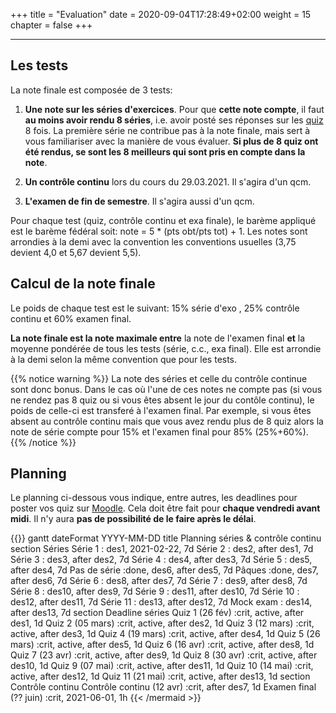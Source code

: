 +++
title = "Evaluation"
date = 2020-09-04T17:28:49+02:00
weight = 15 
chapter = false
+++

-------

## Les tests

La note finale est composée de 3 tests:

1) **Une note sur les séries d'exercices**. Pour que **cette note compte**, il faut **au moins avoir rendu 8 séries**, i.e. avoir posté ses réponses sur les [quiz](https://moodle.unige.ch/course/view.php?id=7125) 8 fois.  La première série ne contribue pas à la note finale, mais sert à vous familiariser avec la manière de vous évaluer. **Si plus de 8 quiz ont été rendus, se sont les 8 meilleurs qui sont pris en compte dans la note**.

2) **Un contrôle continu** lors du cours du 29.03.2021. Il s'agira d'un qcm. 


3) **L'examen de fin de semestre**. Il s'agira aussi d'un qcm. 

Pour chaque test (quiz, contrôle continu et exa finale), le barème appliqué est le barème fédéral soit: note = 5 * (pts obt/pts tot) + 1. Les notes sont arrondies à la demi avec la convention les conventions usuelles (3,75 devient 4,0 et 5,67 devient 5,5).


## Calcul de la note finale

Le poids de chaque test  est le suivant: 15% série d'exo , 25% contrôle continu et 60% examen final.

**La note finale est la note maximale entre** la note de l'examen final **et** la moyenne pondérée de tous les tests (série, c.c., exa final).
Elle est arrondie à la demi selon la même convention que pour les tests.

{{% notice warning %}}
La note des séries et celle du contrôle continue sont donc bonus. Dans le cas où l'une de ces notes ne compte pas (si vous ne rendez pas 8 quiz ou si vous êtes absent le jour du contôle continu), le poids de celle-ci est transferé à l'examen final. 
Par exemple, si vous êtes absent au contrôle continu mais que vous avez rendu plus de 8 quiz alors la note de série compte pour 15% et l'examen final pour 85% (25%+60%).
{{% /notice %}}


## Planning 

Le planning ci-dessous vous indique, entre autres, les deadlines pour poster vos quiz sur [Moodle](https://moodle.unige.ch/course/view.php?id=7125). Cela doit être fait pour **chaque vendredi avant midi**. Il n'y aura **pas de possibilité de le faire après le délai**.

{{<mermaid>}}
gantt
        dateFormat  YYYY-MM-DD
        title Planning séries & contrôle continu
        section Séries 
        Série 1            :    des1, 2021-02-22, 7d
        Série 2            :    des2, after des1, 7d
        Série 3            :    des3, after des2, 7d
        Série 4            :    des4, after des3, 7d
        Série 5            :    des5, after des4, 7d
        Pas de série       :done,    des6, after des5, 7d
        Pâques            :done,    des7, after des6, 7d
        Série 6            :  des8, after des7, 7d
        Série 7            :    des9, after des8, 7d
        Série 8            :    des10, after des9, 7d
        Série 9            :    des11, after des10, 7d
        Série 10           :    des12, after des11, 7d
        Série 11           :    des13, after des12, 7d
        Mock exam          :    des14, after des13, 7d
        section Deadline séries
        Quiz 1 (26 fév)            :crit, active, after des1, 1d
        Quiz 2 (05 mars)            :crit, active, after des2, 1d
        Quiz 3 (12 mars)             :crit, active, after des3, 1d
        Quiz 4 (19 mars)             :crit, active, after des4, 1d
        Quiz 5 (26 mars)             :crit, active, after des5, 1d
        Quiz 6 (16 avr)             :crit, active, after des8, 1d
        Quiz 7 (23 avr)             :crit, active, after des9, 1d
        Quiz 8 (30 avr)             :crit, active, after des10, 1d
        Quiz 9 (07 mai)             :crit, active, after des11, 1d
        Quiz 10 (14 mai)             :crit, active, after des12, 1d
        Quiz 11 (21 mai)             :crit, active, after des13, 1d
        section Contrôle continu 
        Contrôle continu (12 avr)          :crit, after des7, 1d
        Examen final (?? juin)              :crit, 2021-06-01, 1h
{{< /mermaid >}}


<!--
to insert a gif, must save the gif into a folder in which the gif will appear.

![Dance](/Syllabus/dance.gif?classes=shadow)

![Minion](https://octodex.github.com/images/minion.png)

![Alt Text](https://media.giphy.com/media/vFKqnCdLPNOKc/giphy.gif?width=500px)
-->

